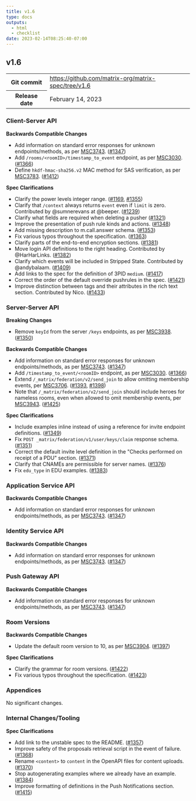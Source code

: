 ```yaml
---
title: v1.6
type: docs
outputs:
  - html
  - checklist
date: 2023-02-14T08:25:40-07:00
---
```

<!--
This is a header file for the generated changelog.

Variables:
    v1.6  = Replaced by the version number (eg: v1.2)
    February 14, 2023     = Replaced by the date (eg: April 01, 2021)
-->

## v1.6

<table class="release-info">
<tr><th>Git commit</th><td><a href="https://github.com/matrix-org/matrix-spec/tree/v1.6">https://github.com/matrix-org/matrix-spec/tree/v1.6</a></td>
<tr><th>Release date</th><td>February 14, 2023</td>
</table>

<!-- Intentionally blank line to ensure headers work in the concatenated changelog -->
### Client-Server API


<strong>Backwards Compatible Changes</strong>


- Add information on standard error responses for unknown endpoints/methods, as per [MSC3743](https://github.com/matrix-org/matrix-spec-proposals/pull/3743). ([#1347](https://github.com/matrix-org/matrix-spec/issues/1347))
- Add `/rooms/<roomID>/timestamp_to_event` endpoint, as per [MSC3030](https://github.com/matrix-org/matrix-spec-proposals/pull/3030). ([#1366](https://github.com/matrix-org/matrix-spec/issues/1366))
- Define `hkdf-hmac-sha256.v2` MAC method for SAS verification, as per [MSC3783](https://github.com/matrix-org/matrix-spec-proposals/pull/3783). ([#1412](https://github.com/matrix-org/matrix-spec/issues/1412))


<strong>Spec Clarifications</strong>


- Clarify the power levels integer range. ([#1169](https://github.com/matrix-org/matrix-spec/issues/1169), [#1355](https://github.com/matrix-org/matrix-spec/issues/1355))
- Clarify that `/context` always returns `event` even if `limit` is zero. Contributed by @sumnerevans at @beeper. ([#1239](https://github.com/matrix-org/matrix-spec/issues/1239))
- Clarify what fields are required when deleting a pusher ([#1321](https://github.com/matrix-org/matrix-spec/issues/1321))
- Improve the presentation of push rule kinds and actions. ([#1348](https://github.com/matrix-org/matrix-spec/issues/1348))
- Add missing description to m.call.answer schema. ([#1353](https://github.com/matrix-org/matrix-spec/issues/1353))
- Fix various typos throughout the specification. ([#1363](https://github.com/matrix-org/matrix-spec/issues/1363))
- Clarify parts of the end-to-end encryption sections. ([#1381](https://github.com/matrix-org/matrix-spec/issues/1381))
- Move login API definitions to the right heading. Contributed by @HarHarLinks. ([#1382](https://github.com/matrix-org/matrix-spec/issues/1382))
- Clarify which events will be included in Stripped State. Contributed by @andybalaam. ([#1409](https://github.com/matrix-org/matrix-spec/issues/1409))
- Add links to the spec for the definition of 3PID `medium`. ([#1417](https://github.com/matrix-org/matrix-spec/issues/1417))
- Correct the order of the default override pushrules in the spec. ([#1421](https://github.com/matrix-org/matrix-spec/issues/1421))
- Improve distinction between tags and their attributes in the rich text section. Contributed by Nico. ([#1433](https://github.com/matrix-org/matrix-spec/issues/1433))


### Server-Server API


<strong>Breaking Changes</strong>


- Remove `keyId` from the server `/keys` endpoints, as per [MSC3938](https://github.com/matrix-org/matrix-spec-proposals/pull/3938). ([#1350](https://github.com/matrix-org/matrix-spec/issues/1350))


<strong>Backwards Compatible Changes</strong>


- Add information on standard error responses for unknown endpoints/methods, as per [MSC3743](https://github.com/matrix-org/matrix-spec-proposals/pull/3743). ([#1347](https://github.com/matrix-org/matrix-spec/issues/1347))
- Add `/timestamp_to_event/<roomID>` endpoint, as per [MSC3030](https://github.com/matrix-org/matrix-spec-proposals/pull/3030). ([#1366](https://github.com/matrix-org/matrix-spec/issues/1366))
- Extend `/_matrix/federation/v2/send_join` to allow omitting membership events, per [MSC3706](https://github.com/matrix-org/matrix-doc/pull/3706). ([#1393](https://github.com/matrix-org/matrix-spec/issues/1393), [#1398](https://github.com/matrix-org/matrix-spec/issues/1398))
- Note that `/_matrix/federation/v2/send_join` should include heroes for nameless rooms, even when allowed to omit membership events, per [MSC3943](https://github.com/matrix-org/matrix-doc/pull/3943). ([#1425](https://github.com/matrix-org/matrix-spec/issues/1425))


<strong>Spec Clarifications</strong>


- Include examples inline instead of using a reference for invite endpoint definitions. ([#1349](https://github.com/matrix-org/matrix-spec/issues/1349))
- Fix `POST _matrix/federation/v1/user/keys/claim` response schema. ([#1351](https://github.com/matrix-org/matrix-spec/issues/1351))
- Correct the default invite level definition in the "Checks performed on receipt of a PDU" section. ([#1371](https://github.com/matrix-org/matrix-spec/issues/1371))
- Clarify that CNAMEs are permissible for server names. ([#1376](https://github.com/matrix-org/matrix-spec/issues/1376))
- Fix `edu_type` in EDU examples. ([#1383](https://github.com/matrix-org/matrix-spec/issues/1383))


### Application Service API


<strong>Backwards Compatible Changes</strong>


- Add information on standard error responses for unknown endpoints/methods, as per [MSC3743](https://github.com/matrix-org/matrix-spec-proposals/pull/3743). ([#1347](https://github.com/matrix-org/matrix-spec/issues/1347))


### Identity Service API


<strong>Backwards Compatible Changes</strong>


- Add information on standard error responses for unknown endpoints/methods, as per [MSC3743](https://github.com/matrix-org/matrix-spec-proposals/pull/3743). ([#1347](https://github.com/matrix-org/matrix-spec/issues/1347))


### Push Gateway API


<strong>Backwards Compatible Changes</strong>


- Add information on standard error responses for unknown endpoints/methods, as per [MSC3743](https://github.com/matrix-org/matrix-spec-proposals/pull/3743). ([#1347](https://github.com/matrix-org/matrix-spec/issues/1347))


### Room Versions


<strong>Backwards Compatible Changes</strong>


- Update the default room version to 10, as per [MSC3904](https://github.com/matrix-org/matrix-spec-proposals/pull/3904). ([#1397](https://github.com/matrix-org/matrix-spec/issues/1397))


<strong>Spec Clarifications</strong>


- Clarify the grammar for room versions. ([#1422](https://github.com/matrix-org/matrix-spec/issues/1422))
- Fix various typos throughout the specification. ([#1423](https://github.com/matrix-org/matrix-spec/issues/1423))


### Appendices


No significant changes.


### Internal Changes/Tooling


<strong>Spec Clarifications</strong>


- Add link to the unstable spec to the README. ([#1357](https://github.com/matrix-org/matrix-spec/issues/1357))
- Improve safety of the proposals retrieval script in the event of failure. ([#1368](https://github.com/matrix-org/matrix-spec/issues/1368))
- Rename `<content>` to `content` in the OpenAPI files for content uploads. ([#1370](https://github.com/matrix-org/matrix-spec/issues/1370))
- Stop autogenerating examples where we already have an example. ([#1384](https://github.com/matrix-org/matrix-spec/issues/1384))
- Improve formatting of definitions in the Push Notifications section. ([#1415](https://github.com/matrix-org/matrix-spec/issues/1415))
